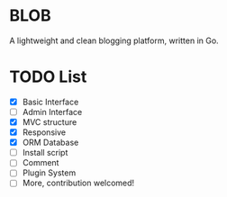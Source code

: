 # BLOB
A lightweight and clean blogging platform, written in Go.
# TODO List
- [x] Basic Interface
- [ ] Admin Interface
- [x] MVC structure
- [x] Responsive
- [x] ORM Database
- [ ] Install script
- [ ] Comment
- [ ] Plugin System
- [ ] More, contribution welcomed!
